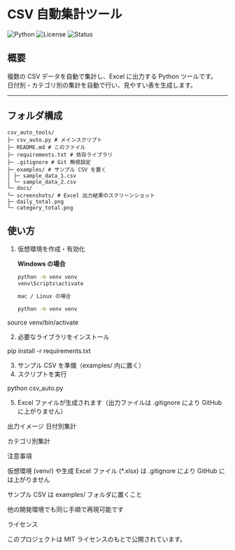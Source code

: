 # CSV 自動集計ツール

![Python](https://img.shields.io/badge/Python-3.9%2B-blue.svg)
![License](https://img.shields.io/badge/License-MIT-green.svg)
![Status](https://img.shields.io/badge/Status-Active-brightgreen.svg)

## 概要
複数の CSV データを自動で集計し、Excel に出力する Python ツールです。  
日付別・カテゴリ別の集計を自動で行い、見やすい表を生成します。

---

## フォルダ構成

``` 
csv_auto_tools/
├─ csv_auto.py # メインスクリプト
├─ README.md # このファイル
├─ requirements.txt # 依存ライブラリ
├─ .gitignore # Git 無視設定
├─ examples/ # サンプル CSV を置く
│ ├─ sample_data_1.csv
│ └─ sample_data_2.csv
└─ docs/
└─ screenshots/ # Excel 出力結果のスクリーンショット
├─ daily_total.png
└─ category_total.png

``` 

## 使い方

1. 仮想環境を作成・有効化  

   **Windows の場合**
   ```bash
   python -m venv venv
   venv\Scripts\activate

   mac / Linux の場合

   python -m venv venv
source venv/bin/activate

2. 必要なライブラリをインストール

pip install -r requirements.txt

3. サンプル CSV を準備（examples/ 内に置く）
4. スクリプトを実行

python csv_auto.py

5. Excel ファイルが生成されます（出力ファイルは .gitignore により GitHub に上がりません）

出力イメージ
日付別集計

カテゴリ別集計

注意事項

仮想環境 (venv/) や生成 Excel ファイル (*.xlsx) は .gitignore により GitHub には上がりません

サンプル CSV は examples/ フォルダに置くこと

他の開発環境でも同じ手順で再現可能です

ライセンス

このプロジェクトは MIT ライセンスのもとで公開されています。